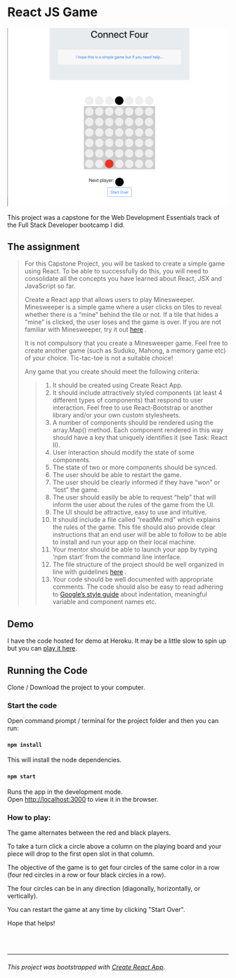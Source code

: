 # React JS Game

![](/public/ConnectFour.png)

This project was a capstone for the Web Development Essentials track of the Full Stack Developer bootcamp I did.

## The assignment

> For this Capstone Project, you will be tasked to create a simple game using React. To be able to successfully do this, you will need to consolidate all the concepts you have learned about React, JSX and JavaScript so far.
>
> Create a React app that allows users to play Minesweeper. Minesweeper is a simple game where a user clicks on tiles to reveal whether there is a “mine” behind the tile or not. If a tile that hides a “mine” is clicked, the user loses and the game is over. If you are not familiar with Minesweeper, try it out [here](https://codepen.io/gaearon/pen/gWWZgR?editors=0010) .
>
> It is not compulsory that you create a Minesweeper game. Feel free to create another game (such as Suduko, Mahong, a memory game etc) of your choice. Tic-tac-toe is not a suitable choice!
>
> Any game that you create should meet the following criteria:
> > 1. It should be created using Create React App.
> > 2. It should include attractively styled components (at least 4 different types of components) that respond to user interaction. Feel free to use React-Bootstrap or another library and/or your own custom stylesheets.
> > 3. A number of components should be rendered using the array.Map() method. Each component rendered in this way should have a key that uniquely identifies it (see Task: React II).
> > 4. User interaction should modify the state of some components.
> > 5. The state of two or more components should be synced.
> > 6. The user should be able to restart the game.
> > 7. The user should be clearly informed if they have “won” or “lost” the game.
> > 8. The user should easily be able to request “help” that will inform the user about the rules of the game from the UI.
> > 9. The UI should be attractive, easy to use and intuitive.
> > 10. It should include a file called “readMe.md” which explains the rules of the game. This file should also provide clear instructions that an end user will be able to follow to be able to install and run your app on their local machine.
> > 11. Your mentor should be able to launch your app by typing ‘npm start’ from the command line interface.
> > 12. The file structure of the project should be well organized in line with guidelines [here](https://reactjs.org/docs/faq-structure.html) .
> > 13. Your code should be well documented with appropriate comments. The code should also be easy to read adhering to [Google’s style guide](https://google.github.io/styleguide/jsguide.html) about indentation, meaningful variable and component names etc.

## Demo
I have the code hosted for demo at Heroku. It may be a little slow to spin up but you can [play it here](https://dh4u-bootcamp-connect-four.herokuapp.com/).

## Running the Code

Clone / Download the project to your computer.

### Start the code
Open command prompt / terminal for the project folder and then you can run:

#### `npm install`

This will install the node dependencies.

#### `npm start`

Runs the app in the development mode.<br>
Open [http://localhost:3000](http://localhost:3000) to view it in the browser.

### How to play:

The game alternates between the red and black players.

To take a turn click a circle above a column on the playing board and your piece will drop to the first open slot in that column.

The objective of the game is to get four circles of the same color in a row (four red circles in a row or four black circles in a row).

The four circles can be in any direction (diagonally, horizontally, or vertically).

You can restart the game at any time by clicking "Start Over".

Hope that helps!

<br>
<br>

***
###### This project was bootstrapped with [Create React App](https://github.com/facebook/create-react-app).